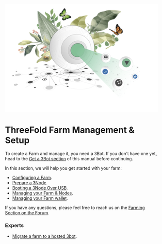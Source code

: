![alt](./img/cap2layer.png)

# ThreeFold Farm Management & Setup

To create a Farm and manage it, you need a 3Bot. If you don't have one yet, head to the [Get a 3Bot section](3bot.md) of this manual before continuing.

In this section, we will help you get started with your farm:

* [Configuring a Farm](farm_init).
* [Prepare a 3Node](3node_prepare).
* [Booting a 3Node Over USB](boot_3node_usb).
* [Managing your Farm & Nodes](3bot_farm_mgmt.md).
* [Managing your Farm wallet](configure_wallet.md).

If you have any questions, please feel free to reach us on the [Farming Section on the Forum](https://forum.Threefold.io/c/Threefold-grid-support/farmer-discussion).

### Experts

* [Migrate a farm to a hosted 3bot](farm_migration.md).

